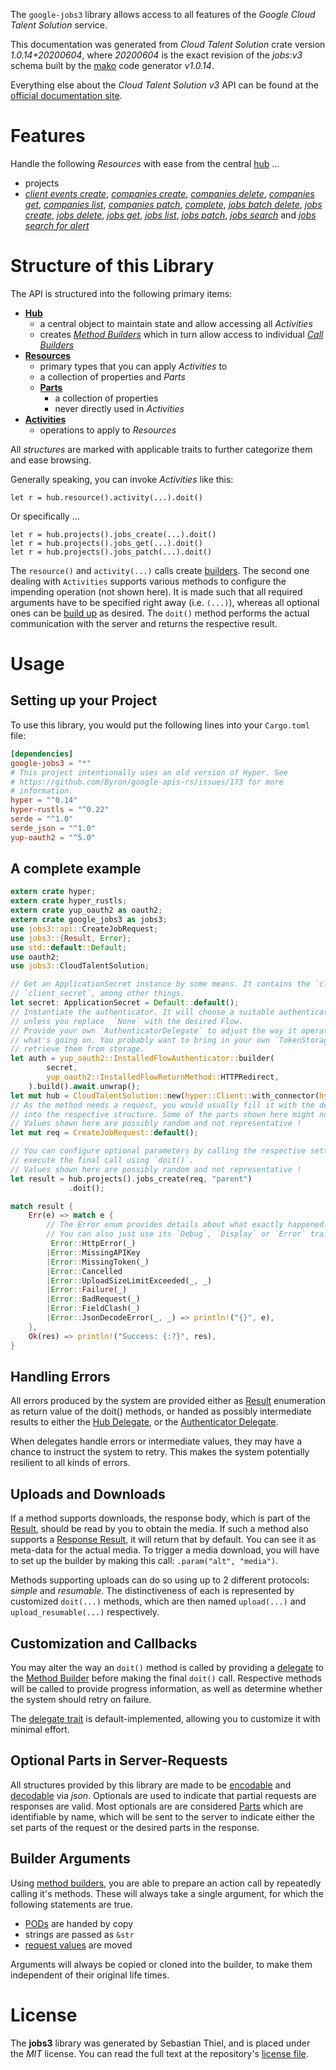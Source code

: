 <!---
DO NOT EDIT !
This file was generated automatically from 'src/mako/api/README.md.mako'
DO NOT EDIT !
-->
The `google-jobs3` library allows access to all features of the *Google Cloud Talent Solution* service.

This documentation was generated from *Cloud Talent Solution* crate version *1.0.14+20200604*, where *20200604* is the exact revision of the *jobs:v3* schema built by the [mako](http://www.makotemplates.org/) code generator *v1.0.14*.

Everything else about the *Cloud Talent Solution* *v3* API can be found at the
[official documentation site](https://cloud.google.com/talent-solution/job-search/docs/).
# Features

Handle the following *Resources* with ease from the central [hub](https://docs.rs/google-jobs3/1.0.14+20200604/google_jobs3/CloudTalentSolution) ... 

* projects
 * [*client events create*](https://docs.rs/google-jobs3/1.0.14+20200604/google_jobs3/api::ProjectClientEventCreateCall), [*companies create*](https://docs.rs/google-jobs3/1.0.14+20200604/google_jobs3/api::ProjectCompanyCreateCall), [*companies delete*](https://docs.rs/google-jobs3/1.0.14+20200604/google_jobs3/api::ProjectCompanyDeleteCall), [*companies get*](https://docs.rs/google-jobs3/1.0.14+20200604/google_jobs3/api::ProjectCompanyGetCall), [*companies list*](https://docs.rs/google-jobs3/1.0.14+20200604/google_jobs3/api::ProjectCompanyListCall), [*companies patch*](https://docs.rs/google-jobs3/1.0.14+20200604/google_jobs3/api::ProjectCompanyPatchCall), [*complete*](https://docs.rs/google-jobs3/1.0.14+20200604/google_jobs3/api::ProjectCompleteCall), [*jobs batch delete*](https://docs.rs/google-jobs3/1.0.14+20200604/google_jobs3/api::ProjectJobBatchDeleteCall), [*jobs create*](https://docs.rs/google-jobs3/1.0.14+20200604/google_jobs3/api::ProjectJobCreateCall), [*jobs delete*](https://docs.rs/google-jobs3/1.0.14+20200604/google_jobs3/api::ProjectJobDeleteCall), [*jobs get*](https://docs.rs/google-jobs3/1.0.14+20200604/google_jobs3/api::ProjectJobGetCall), [*jobs list*](https://docs.rs/google-jobs3/1.0.14+20200604/google_jobs3/api::ProjectJobListCall), [*jobs patch*](https://docs.rs/google-jobs3/1.0.14+20200604/google_jobs3/api::ProjectJobPatchCall), [*jobs search*](https://docs.rs/google-jobs3/1.0.14+20200604/google_jobs3/api::ProjectJobSearchCall) and [*jobs search for alert*](https://docs.rs/google-jobs3/1.0.14+20200604/google_jobs3/api::ProjectJobSearchForAlertCall)




# Structure of this Library

The API is structured into the following primary items:

* **[Hub](https://docs.rs/google-jobs3/1.0.14+20200604/google_jobs3/CloudTalentSolution)**
    * a central object to maintain state and allow accessing all *Activities*
    * creates [*Method Builders*](https://docs.rs/google-jobs3/1.0.14+20200604/google_jobs3/client::MethodsBuilder) which in turn
      allow access to individual [*Call Builders*](https://docs.rs/google-jobs3/1.0.14+20200604/google_jobs3/client::CallBuilder)
* **[Resources](https://docs.rs/google-jobs3/1.0.14+20200604/google_jobs3/client::Resource)**
    * primary types that you can apply *Activities* to
    * a collection of properties and *Parts*
    * **[Parts](https://docs.rs/google-jobs3/1.0.14+20200604/google_jobs3/client::Part)**
        * a collection of properties
        * never directly used in *Activities*
* **[Activities](https://docs.rs/google-jobs3/1.0.14+20200604/google_jobs3/client::CallBuilder)**
    * operations to apply to *Resources*

All *structures* are marked with applicable traits to further categorize them and ease browsing.

Generally speaking, you can invoke *Activities* like this:

```Rust,ignore
let r = hub.resource().activity(...).doit()
```

Or specifically ...

```ignore
let r = hub.projects().jobs_create(...).doit()
let r = hub.projects().jobs_get(...).doit()
let r = hub.projects().jobs_patch(...).doit()
```

The `resource()` and `activity(...)` calls create [builders][builder-pattern]. The second one dealing with `Activities` 
supports various methods to configure the impending operation (not shown here). It is made such that all required arguments have to be 
specified right away (i.e. `(...)`), whereas all optional ones can be [build up][builder-pattern] as desired.
The `doit()` method performs the actual communication with the server and returns the respective result.

# Usage

## Setting up your Project

To use this library, you would put the following lines into your `Cargo.toml` file:

```toml
[dependencies]
google-jobs3 = "*"
# This project intentionally uses an old version of Hyper. See
# https://github.com/Byron/google-apis-rs/issues/173 for more
# information.
hyper = "^0.14"
hyper-rustls = "^0.22"
serde = "^1.0"
serde_json = "^1.0"
yup-oauth2 = "^5.0"
```

## A complete example

```Rust
extern crate hyper;
extern crate hyper_rustls;
extern crate yup_oauth2 as oauth2;
extern crate google_jobs3 as jobs3;
use jobs3::api::CreateJobRequest;
use jobs3::{Result, Error};
use std::default::Default;
use oauth2;
use jobs3::CloudTalentSolution;

// Get an ApplicationSecret instance by some means. It contains the `client_id` and 
// `client_secret`, among other things.
let secret: ApplicationSecret = Default::default();
// Instantiate the authenticator. It will choose a suitable authentication flow for you, 
// unless you replace  `None` with the desired Flow.
// Provide your own `AuthenticatorDelegate` to adjust the way it operates and get feedback about 
// what's going on. You probably want to bring in your own `TokenStorage` to persist tokens and
// retrieve them from storage.
let auth = yup_oauth2::InstalledFlowAuthenticator::builder(
        secret,
        yup_oauth2::InstalledFlowReturnMethod::HTTPRedirect,
    ).build().await.unwrap();
let mut hub = CloudTalentSolution::new(hyper::Client::with_connector(hyper::net::HttpsConnector::new(hyper_rustls::TlsClient::new())), auth);
// As the method needs a request, you would usually fill it with the desired information
// into the respective structure. Some of the parts shown here might not be applicable !
// Values shown here are possibly random and not representative !
let mut req = CreateJobRequest::default();

// You can configure optional parameters by calling the respective setters at will, and
// execute the final call using `doit()`.
// Values shown here are possibly random and not representative !
let result = hub.projects().jobs_create(req, "parent")
             .doit();

match result {
    Err(e) => match e {
        // The Error enum provides details about what exactly happened.
        // You can also just use its `Debug`, `Display` or `Error` traits
         Error::HttpError(_)
        |Error::MissingAPIKey
        |Error::MissingToken(_)
        |Error::Cancelled
        |Error::UploadSizeLimitExceeded(_, _)
        |Error::Failure(_)
        |Error::BadRequest(_)
        |Error::FieldClash(_)
        |Error::JsonDecodeError(_, _) => println!("{}", e),
    },
    Ok(res) => println!("Success: {:?}", res),
}

```
## Handling Errors

All errors produced by the system are provided either as [Result](https://docs.rs/google-jobs3/1.0.14+20200604/google_jobs3/client::Result) enumeration as return value of
the doit() methods, or handed as possibly intermediate results to either the 
[Hub Delegate](https://docs.rs/google-jobs3/1.0.14+20200604/google_jobs3/client::Delegate), or the [Authenticator Delegate](https://docs.rs/yup-oauth2/*/yup_oauth2/trait.AuthenticatorDelegate.html).

When delegates handle errors or intermediate values, they may have a chance to instruct the system to retry. This 
makes the system potentially resilient to all kinds of errors.

## Uploads and Downloads
If a method supports downloads, the response body, which is part of the [Result](https://docs.rs/google-jobs3/1.0.14+20200604/google_jobs3/client::Result), should be
read by you to obtain the media.
If such a method also supports a [Response Result](https://docs.rs/google-jobs3/1.0.14+20200604/google_jobs3/client::ResponseResult), it will return that by default.
You can see it as meta-data for the actual media. To trigger a media download, you will have to set up the builder by making
this call: `.param("alt", "media")`.

Methods supporting uploads can do so using up to 2 different protocols: 
*simple* and *resumable*. The distinctiveness of each is represented by customized 
`doit(...)` methods, which are then named `upload(...)` and `upload_resumable(...)` respectively.

## Customization and Callbacks

You may alter the way an `doit()` method is called by providing a [delegate](https://docs.rs/google-jobs3/1.0.14+20200604/google_jobs3/client::Delegate) to the 
[Method Builder](https://docs.rs/google-jobs3/1.0.14+20200604/google_jobs3/client::CallBuilder) before making the final `doit()` call. 
Respective methods will be called to provide progress information, as well as determine whether the system should 
retry on failure.

The [delegate trait](https://docs.rs/google-jobs3/1.0.14+20200604/google_jobs3/client::Delegate) is default-implemented, allowing you to customize it with minimal effort.

## Optional Parts in Server-Requests

All structures provided by this library are made to be [encodable](https://docs.rs/google-jobs3/1.0.14+20200604/google_jobs3/client::RequestValue) and 
[decodable](https://docs.rs/google-jobs3/1.0.14+20200604/google_jobs3/client::ResponseResult) via *json*. Optionals are used to indicate that partial requests are responses 
are valid.
Most optionals are are considered [Parts](https://docs.rs/google-jobs3/1.0.14+20200604/google_jobs3/client::Part) which are identifiable by name, which will be sent to 
the server to indicate either the set parts of the request or the desired parts in the response.

## Builder Arguments

Using [method builders](https://docs.rs/google-jobs3/1.0.14+20200604/google_jobs3/client::CallBuilder), you are able to prepare an action call by repeatedly calling it's methods.
These will always take a single argument, for which the following statements are true.

* [PODs][wiki-pod] are handed by copy
* strings are passed as `&str`
* [request values](https://docs.rs/google-jobs3/1.0.14+20200604/google_jobs3/client::RequestValue) are moved

Arguments will always be copied or cloned into the builder, to make them independent of their original life times.

[wiki-pod]: http://en.wikipedia.org/wiki/Plain_old_data_structure
[builder-pattern]: http://en.wikipedia.org/wiki/Builder_pattern
[google-go-api]: https://github.com/google/google-api-go-client

# License
The **jobs3** library was generated by Sebastian Thiel, and is placed 
under the *MIT* license.
You can read the full text at the repository's [license file][repo-license].

[repo-license]: https://github.com/Byron/google-apis-rsblob/master/LICENSE.md

